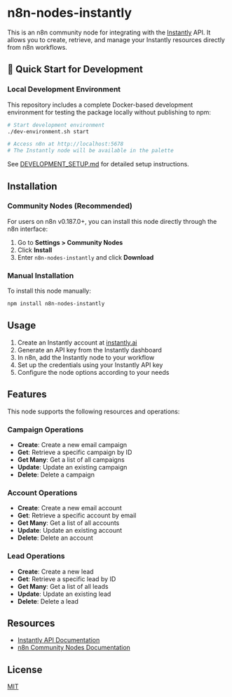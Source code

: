 # n8n-nodes-instantly

This is an n8n community node for integrating with the [Instantly](https://instantly.ai) API. It allows you to create, retrieve, and manage your Instantly resources directly from n8n workflows.

## 🚀 Quick Start for Development

### Local Development Environment

This repository includes a complete Docker-based development environment for testing the package locally without publishing to npm:

```bash
# Start development environment
./dev-environment.sh start

# Access n8n at http://localhost:5678
# The Instantly node will be available in the palette
```

See [DEVELOPMENT_SETUP.md](DEVELOPMENT_SETUP.md) for detailed setup instructions.

## Installation

### Community Nodes (Recommended)

For users on n8n v0.187.0+, you can install this node directly through the n8n interface:

1. Go to **Settings > Community Nodes**
2. Click **Install**
3. Enter `n8n-nodes-instantly` and click **Download**

### Manual Installation

To install this node manually:

```bash
npm install n8n-nodes-instantly
```

## Usage

1. Create an Instantly account at [instantly.ai](https://instantly.ai)
2. Generate an API key from the Instantly dashboard
3. In n8n, add the Instantly node to your workflow
4. Set up the credentials using your Instantly API key
5. Configure the node options according to your needs

## Features

This node supports the following resources and operations:

### Campaign Operations
- **Create**: Create a new email campaign
- **Get**: Retrieve a specific campaign by ID
- **Get Many**: Get a list of all campaigns
- **Update**: Update an existing campaign
- **Delete**: Delete a campaign

### Account Operations
- **Create**: Create a new email account
- **Get**: Retrieve a specific account by email
- **Get Many**: Get a list of all accounts
- **Update**: Update an existing account
- **Delete**: Delete an account

### Lead Operations
- **Create**: Create a new lead
- **Get**: Retrieve a specific lead by ID
- **Get Many**: Get a list of all leads
- **Update**: Update an existing lead
- **Delete**: Delete a lead

## Resources

- [Instantly API Documentation](https://developer.instantly.ai/api/v2)
- [n8n Community Nodes Documentation](https://docs.n8n.io/integrations/community-nodes/)

## License

[MIT](LICENSE.md)
